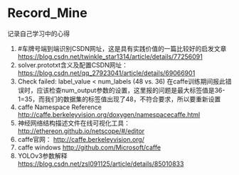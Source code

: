 # Record_Mine
记录自己学习中的心得
1. #车牌号端到端识别CSDN网址，这是具有实践价值的一篇比较好的启发文章
https://blog.csdn.net/twinkle_star1314/article/details/77256091
2. solver.prototxt含义及配置CSDN网址：
https://blog.csdn.net/qq_27923041/article/details/69066901
3. Check failed: label_value < num_labels (48 vs. 36)
在caffe训练期间报此错误时，应该检查num_output参数的设置，这里报的问题是最大标签值是36-1=35，而我们的数据集的标签值出现了48，不符合要求，所以要重新设置
4. caffe Namespace Reference
http://caffe.berkeleyvision.org/doxygen/namespacecaffe.html
5. 神经网络结构描述文件在线可视化工具：
http://ethereon.github.io/netscope/#/editor
6. caffe官网：
http://caffe.berkeleyvision.org/
7. caffe windows
http://github.com/Microsoft/caffe
8. YOLOv3参数解释
https://blog.csdn.net/zsl091125/article/details/85010833
